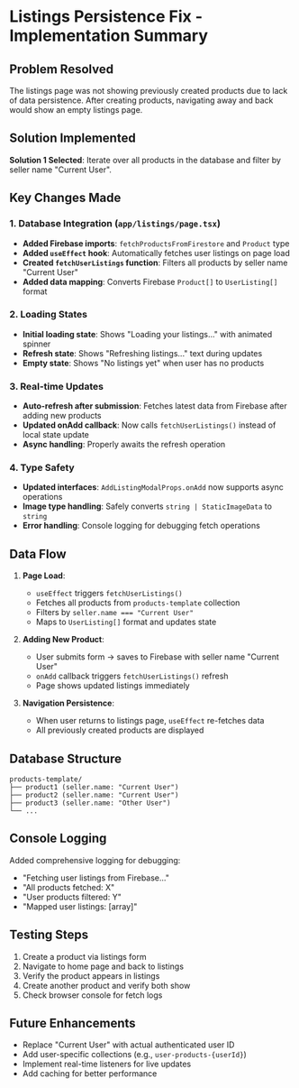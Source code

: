 # Listings Persistence Fix - Implementation Summary

## Problem Resolved

The listings page was not showing previously created products due to lack of data persistence. After creating products, navigating away and back would show an empty listings page.

## Solution Implemented

**Solution 1 Selected**: Iterate over all products in the database and filter by seller name "Current User".

## Key Changes Made

### 1. Database Integration (`app/listings/page.tsx`)

- **Added Firebase imports**: `fetchProductsFromFirestore` and `Product` type
- **Added `useEffect` hook**: Automatically fetches user listings on page load
- **Created `fetchUserListings` function**: Filters all products by seller name "Current User"
- **Added data mapping**: Converts Firebase `Product[]` to `UserListing[]` format

### 2. Loading States

- **Initial loading state**: Shows "Loading your listings..." with animated spinner
- **Refresh state**: Shows "Refreshing listings..." text during updates
- **Empty state**: Shows "No listings yet" when user has no products

### 3. Real-time Updates

- **Auto-refresh after submission**: Fetches latest data from Firebase after adding new products
- **Updated onAdd callback**: Now calls `fetchUserListings()` instead of local state update
- **Async handling**: Properly awaits the refresh operation

### 4. Type Safety

- **Updated interfaces**: `AddListingModalProps.onAdd` now supports async operations
- **Image type handling**: Safely converts `string | StaticImageData` to `string`
- **Error handling**: Console logging for debugging fetch operations

## Data Flow

1. **Page Load**:
   - `useEffect` triggers `fetchUserListings()`
   - Fetches all products from `products-template` collection
   - Filters by `seller.name === "Current User"`
   - Maps to `UserListing[]` format and updates state

2. **Adding New Product**:
   - User submits form → saves to Firebase with seller name "Current User"
   - `onAdd` callback triggers `fetchUserListings()` refresh
   - Page shows updated listings immediately

3. **Navigation Persistence**:
   - When user returns to listings page, `useEffect` re-fetches data
   - All previously created products are displayed

## Database Structure

```
products-template/
├── product1 (seller.name: "Current User")
├── product2 (seller.name: "Current User")
├── product3 (seller.name: "Other User")
└── ...
```

## Console Logging

Added comprehensive logging for debugging:

- "Fetching user listings from Firebase..."
- "All products fetched: X"
- "User products filtered: Y"
- "Mapped user listings: [array]"

## Testing Steps

1. Create a product via listings form
2. Navigate to home page and back to listings
3. Verify the product appears in listings
4. Create another product and verify both show
5. Check browser console for fetch logs

## Future Enhancements

- Replace "Current User" with actual authenticated user ID
- Add user-specific collections (e.g., `user-products-{userId}`)
- Implement real-time listeners for live updates
- Add caching for better performance

